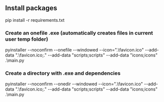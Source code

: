 ## Install packages

pip install -r requirements.txt

### Create an onefile .exe (automatically creates files in current user temp folder)

pyinstaller --noconfirm --onefile --windowed --icon=".\favicon.ico" --add-data ".\favicon.ico;." --add-data "scripts;scripts" --add-data "icons;icons" .\main.py

### Create a directory with .exe and dependencies

pyinstaller --noconfirm --onedir --windowed --icon=".\favicon.ico" --add-data ".\favicon.ico;." --add-data "scripts;scripts" --add-data "icons;icons" .\main.py